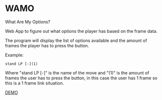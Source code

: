 # WAMO
What Are My Options?

Web App to figure out what options the player has based on the frame data.

The program will display the list of options available and the amount of frames the player has to press the button. 

Example: 
```
stand LP [-](1)
```

Where "stand LP [-]" is the name of the move and "(1)" is the amount of frames the user has to press the button, in this case the user has 1 frame so this is a 1 frame link situation.

[DEMO](http://rolosworld.github.io/WAMO/)
